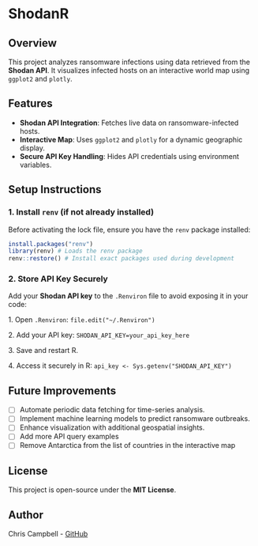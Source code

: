 # ShodanR

## Overview

This project analyzes ransomware infections using data retrieved from the **Shodan API**. It visualizes infected hosts on an interactive world map using `ggplot2` and `plotly`.

## Features

-   **Shodan API Integration**: Fetches live data on ransomware-infected hosts.
-   **Interactive Map**: Uses `ggplot2` and `plotly` for a dynamic geographic display.
-   **Secure API Key Handling**: Hides API credentials using environment variables.

## Setup Instructions

### 1. Install `renv` (if not already installed)

Before activating the lock file, ensure you have the `renv` package installed:

``` r
install.packages("renv")
library(renv) # Loads the renv package
renv::restore() # Install exact packages used during development
```

### 2. Store API Key Securely

Add your **Shodan API key** to the `.Renviron` file to avoid exposing it in your code:

1\. Open `.Renviron`: `file.edit("~/.Renviron")`

2\. Add your API key: `SHODAN_API_KEY=your_api_key_here`

3\. Save and restart R.

4\. Access it securely in R: `api_key <- Sys.getenv("SHODAN_API_KEY")`

## Future Improvements

-   [ ] Automate periodic data fetching for time-series analysis.
-   [ ] Implement machine learning models to predict ransomware outbreaks.
-   [ ] Enhance visualization with additional geospatial insights.
-   [ ] Add more API query examples
-   [ ] Remove Antarctica from the list of countries in the interactive map

## License

This project is open-source under the **MIT License**.

## Author

Chris Campbell - [GitHub](https://github.com/texasbe2trill)
